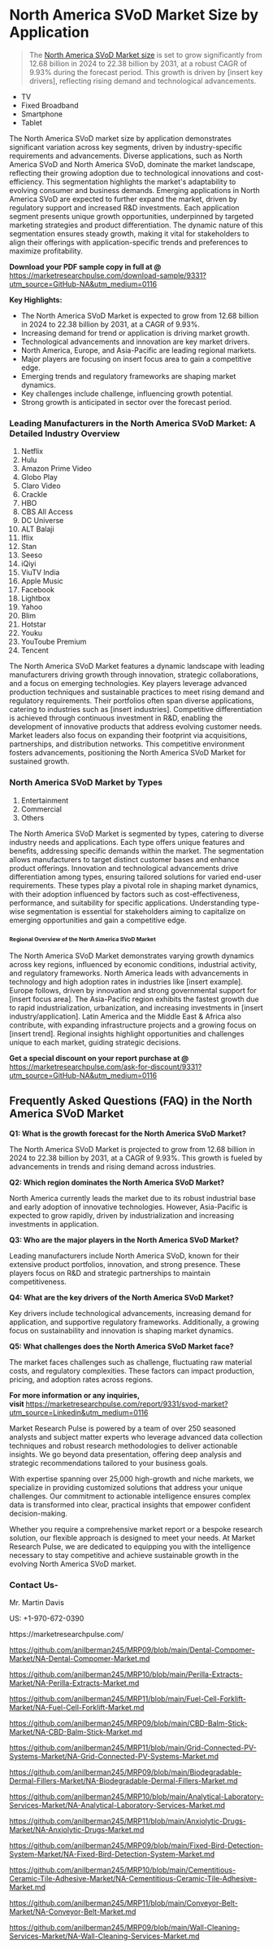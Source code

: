<h1>North America SVoD Market&nbsp;Size by Application</h1><blockquote><p>The <a href="https://marketresearchpulse.com/download-sample/9331?utm_source=GitHub-NA&amp;utm_medium=0116">North America SVoD Market size</a> is set to grow significantly from 12.68 billion in 2024 to 22.38 billion by 2031, at a robust CAGR of 9.93% during the forecast period. This growth is driven by [insert key drivers], reflecting rising demand and technological advancements.</p></blockquote><ul><li>TV<li> Fixed Broadband<li> Smartphone<li> Tablet</li></ul><p>The North America SVoD market size by application demonstrates significant variation across key segments, driven by industry-specific requirements and advancements. Diverse applications, such as North America SVoD and North America SVoD, dominate the market landscape, reflecting their growing adoption due to technological innovations and cost-efficiency. This segmentation highlights the market's adaptability to evolving consumer and business demands. Emerging applications in North America SVoD are expected to further expand the market, driven by regulatory support and increased R&D investments. Each application segment presents unique growth opportunities, underpinned by targeted marketing strategies and product differentiation. The dynamic nature of this segmentation ensures steady growth, making it vital for stakeholders to align their offerings with application-specific trends and preferences to maximize profitability.</p><p><strong>Download your PDF sample copy in full at @ </strong><a href="https://marketresearchpulse.com/download-sample/9331?utm_source=GitHub-NA&amp;utm_medium=0116">https://marketresearchpulse.com/download-sample/9331?utm_source=GitHub-NA&amp;utm_medium=0116</a></p><p><strong>Key Highlights: </strong></p><ul><li>The North America SVoD Market is expected to grow from 12.68 billion in 2024 to 22.38 billion by 2031, at a CAGR of 9.93%.</li><li>Increasing demand for trend or application is driving market growth.</li><li>Technological advancements and innovation are key market drivers.</li><li>North America, Europe, and Asia-Pacific are leading regional markets.</li><li>Major players are focusing on insert focus area to gain a competitive edge.</li><li>Emerging trends and regulatory frameworks are shaping market dynamics.</li><li>Key challenges include challenge, influencing growth potential.</li><li>Strong growth is anticipated in sector over the forecast period.</li></ul><h3>Leading Manufacturers in the North America SVoD Market: A Detailed Industry Overview</h3><ol><li>Netflix</li><li>Hulu</li><li>Amazon Prime Video</li><li>Globo Play</li><li>Claro Video</li><li>Crackle</li><li>HBO</li><li>CBS All Access</li><li>DC Universe</li><li>ALT Balaji</li><li>Iflix</li><li>Stan</li><li>Seeso</li><li>iQiyi</li><li>ViuTV India</li><li>Apple Music</li><li>Facebook</li><li>Lightbox</li><li>Yahoo</li><li>Blim</li><li>Hotstar</li><li>Youku</li><li>YouToube Premium</li><li>Tencent</li></ol><div class="flex max-w-full flex-col flex-grow"><div class="min-h-8 text-message flex w-full flex-col items-end gap-2 whitespace-normal break-words [.text-message+&amp;]:mt-5" dir="auto" data-message-author-role="assistant" data-message-id="fd8432e4-4910-450d-b182-61b7bfb0a01f" data-message-model-slug="gpt-4o"><div class="flex w-full flex-col gap-1 empty:hidden first:pt-[3px]"><div class="markdown prose w-full break-words dark:prose-invert light"><p>The North America SVoD Market features a dynamic landscape with leading manufacturers driving growth through innovation, strategic collaborations, and a focus on emerging technologies. Key players leverage advanced production techniques and sustainable practices to meet rising demand and regulatory requirements. Their portfolios often span diverse applications, catering to industries such as [insert industries]. Competitive differentiation is achieved through continuous investment in R&amp;D, enabling the development of innovative products that address evolving customer needs. Market leaders also focus on expanding their footprint via acquisitions, partnerships, and distribution networks. This competitive environment fosters advancements, positioning the North America SVoD Market for sustained growth.</p></div></div></div></div><h3>North America SVoD Market by Types</h3><ol><li>Entertainment<li> Commercial<li> Others</li></ol><div class="flex max-w-full flex-col flex-grow"><div class="min-h-8 text-message flex w-full flex-col items-end gap-2 whitespace-normal break-words [.text-message+&amp;]:mt-5" dir="auto" data-message-author-role="assistant" data-message-id="084470be-0bb7-4664-bddf-5156b4f41249" data-message-model-slug="gpt-4o-mini"><div class="flex w-full flex-col gap-1 empty:hidden first:pt-[3px]"><div class="markdown prose w-full break-words dark:prose-invert light"><p>The North America SVoD Market is segmented by types, catering to diverse industry needs and applications. Each type offers unique features and benefits, addressing specific demands within the market. The segmentation allows manufacturers to target distinct customer bases and enhance product offerings. Innovation and technological advancements drive differentiation among types, ensuring tailored solutions for varied end-user requirements. These types play a pivotal role in shaping market dynamics, with their adoption influenced by factors such as cost-effectiveness, performance, and suitability for specific applications. Understanding type-wise segmentation is essential for stakeholders aiming to capitalize on emerging opportunities and gain a competitive edge.</p></div></div></div></div><h3><span style="font-size: 11px;">Regional Overview of the North America SVoD Market</span></h3><div class="flex max-w-full flex-col flex-grow"><div class="min-h-8 text-message flex w-full flex-col items-end gap-2 whitespace-normal break-words [.text-message+&amp;]:mt-5" dir="auto" data-message-author-role="assistant" data-message-id="e9038762-ce64-4e30-91c9-9bd413514231" data-message-model-slug="gpt-4o-mini"><div class="flex w-full flex-col gap-1 empty:hidden first:pt-[3px]"><div class="markdown prose w-full break-words dark:prose-invert light"><p>The North America SVoD Market demonstrates varying growth dynamics across key regions, influenced by economic conditions, industrial activity, and regulatory frameworks. North America leads with advancements in technology and high adoption rates in industries like [insert example]. Europe follows, driven by innovation and strong governmental support for [insert focus area]. The Asia-Pacific region exhibits the fastest growth due to rapid industrialization, urbanization, and increasing investments in [insert industry/application]. Latin America and the Middle East &amp; Africa also contribute, with expanding infrastructure projects and a growing focus on [insert trend]. Regional insights highlight opportunities and challenges unique to each market, guiding strategic decisions.</p></div></div></div></div><p><strong>Get a special discount on your report purchase at @ </strong><a href="https://marketresearchpulse.com/ask-for-discount/9331?utm_source=GitHub-NA&amp;utm_medium=0116">https://marketresearchpulse.com/ask-for-discount/9331?utm_source=GitHub-NA&amp;utm_medium=0116</a></p><h2>Frequently Asked Questions (FAQ) in the North America SVoD Market</h2><p><strong>Q1: What is the growth forecast for the North America SVoD Market?</strong></p><p>The North America SVoD Market is projected to grow from 12.68 billion in 2024 to 22.38 billion by 2031, at a CAGR of 9.93%. This growth is fueled by advancements in trends and rising demand across industries.</p><p><strong>Q2: Which region dominates the North America SVoD Market?</strong></p><p>North America currently leads the market due to its robust industrial base and early adoption of innovative technologies. However, Asia-Pacific is expected to grow rapidly, driven by industrialization and increasing investments in application.</p><p><strong>Q3: Who are the major players in the North America SVoD Market?</strong></p><p>Leading manufacturers include North America SVoD, known for their extensive product portfolios, innovation, and strong presence. These players focus on R&amp;D and strategic partnerships to maintain competitiveness.</p><p><strong>Q4: What are the key drivers of the North America SVoD Market?</strong></p><p>Key drivers include technological advancements, increasing demand for application, and supportive regulatory frameworks. Additionally, a growing focus on sustainability and innovation is shaping market dynamics.</p><p><strong>Q5: What challenges does the North America SVoD Market face?</strong></p><p>The market faces challenges such as challenge, fluctuating raw material costs, and regulatory complexities. These factors can impact production, pricing, and adoption rates across regions.</p><p><strong>For more information or any inquiries, visit&nbsp;</strong><a href="https://marketresearchpulse.com/report/9331/svod-market?utm_source=Linkedin&utm_medium=0116">https://marketresearchpulse.com/report/9331/svod-market?utm_source=Linkedin&utm_medium=0116</a></p><p>Market Research Pulse is powered by a team of over 250 seasoned analysts and subject matter experts who leverage advanced data collection techniques and robust research methodologies to deliver actionable insights. We go beyond data presentation, offering deep analysis and strategic recommendations tailored to your business goals.</p><p>With expertise spanning over 25,000 high-growth and niche markets, we specialize in providing customized solutions that address your unique challenges. Our commitment to actionable intelligence ensures complex data is transformed into clear, practical insights that empower confident decision-making.</p><p>Whether you require a comprehensive market report or a bespoke research solution, our flexible approach is designed to meet your needs. At Market Research Pulse, we are dedicated to equipping you with the intelligence necessary to stay competitive and achieve sustainable growth in the evolving North America SVoD market.</p><h3><strong>Contact Us-</strong></h3><p>Mr. Martin Davis</p><p>US: +1-970-672-0390</p><p>https://marketresearchpulse.com/</p><p><a href="https://github.com/anilberman245/MRP09/blob/main/Dental-Compomer-Market/NA-Dental-Compomer-Market.md">https://github.com/anilberman245/MRP09/blob/main/Dental-Compomer-Market/NA-Dental-Compomer-Market.md</a></p><p><a href="https://github.com/anilberman245/MRP10/blob/main/Perilla-Extracts-Market/NA-Perilla-Extracts-Market.md">https://github.com/anilberman245/MRP10/blob/main/Perilla-Extracts-Market/NA-Perilla-Extracts-Market.md</a></p><p><a href="https://github.com/anilberman245/MRP11/blob/main/Fuel-Cell-Forklift-Market/NA-Fuel-Cell-Forklift-Market.md">https://github.com/anilberman245/MRP11/blob/main/Fuel-Cell-Forklift-Market/NA-Fuel-Cell-Forklift-Market.md</a></p><p><a href="https://github.com/anilberman245/MRP09/blob/main/CBD-Balm-Stick-Market/NA-CBD-Balm-Stick-Market.md">https://github.com/anilberman245/MRP09/blob/main/CBD-Balm-Stick-Market/NA-CBD-Balm-Stick-Market.md</a></p><p><a href="https://github.com/anilberman245/MRP11/blob/main/Grid-Connected-PV-Systems-Market/NA-Grid-Connected-PV-Systems-Market.md">https://github.com/anilberman245/MRP11/blob/main/Grid-Connected-PV-Systems-Market/NA-Grid-Connected-PV-Systems-Market.md</a></p><p><a href="https://github.com/anilberman245/MRP09/blob/main/Biodegradable-Dermal-Fillers-Market/NA-Biodegradable-Dermal-Fillers-Market.md">https://github.com/anilberman245/MRP09/blob/main/Biodegradable-Dermal-Fillers-Market/NA-Biodegradable-Dermal-Fillers-Market.md</a></p><p><a href="https://github.com/anilberman245/MRP10/blob/main/Analytical-Laboratory-Services-Market/NA-Analytical-Laboratory-Services-Market.md">https://github.com/anilberman245/MRP10/blob/main/Analytical-Laboratory-Services-Market/NA-Analytical-Laboratory-Services-Market.md</a></p><p><a href="https://github.com/anilberman245/MRP11/blob/main/Anxiolytic-Drugs-Market/NA-Anxiolytic-Drugs-Market.md">https://github.com/anilberman245/MRP11/blob/main/Anxiolytic-Drugs-Market/NA-Anxiolytic-Drugs-Market.md</a></p><p><a href="https://github.com/anilberman245/MRP09/blob/main/Fixed-Bird-Detection-System-Market/NA-Fixed-Bird-Detection-System-Market.md">https://github.com/anilberman245/MRP09/blob/main/Fixed-Bird-Detection-System-Market/NA-Fixed-Bird-Detection-System-Market.md</a></p><p><a href="https://github.com/anilberman245/MRP10/blob/main/Cementitious-Ceramic-Tile-Adhesive-Market/NA-Cementitious-Ceramic-Tile-Adhesive-Market.md">https://github.com/anilberman245/MRP10/blob/main/Cementitious-Ceramic-Tile-Adhesive-Market/NA-Cementitious-Ceramic-Tile-Adhesive-Market.md</a></p><p><a href="https://github.com/anilberman245/MRP11/blob/main/Conveyor-Belt-Market/NA-Conveyor-Belt-Market.md">https://github.com/anilberman245/MRP11/blob/main/Conveyor-Belt-Market/NA-Conveyor-Belt-Market.md</a></p><p><a href="https://github.com/anilberman245/MRP09/blob/main/Wall-Cleaning-Services-Market/NA-Wall-Cleaning-Services-Market.md">https://github.com/anilberman245/MRP09/blob/main/Wall-Cleaning-Services-Market/NA-Wall-Cleaning-Services-Market.md</a></p>
